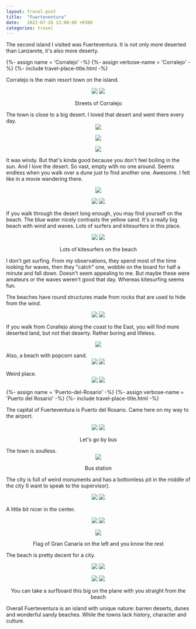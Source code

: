 ```yaml
---
layout: travel-post
title:  "Fuerteventura"
date:   2022-07-26 12:00:00 +0300
categories: travel
---
```


The second island I visited was Fuerteventura. It is not only more deserted than Lanzarote, it's also more deserty.
<center></center>

{%- assign name = 'Corralejo' -%}
{%- assign verbose-name = 'Corralejo' -%}
{%- include travel-place-title.html -%}  

Corralejo is the main resort town on the island.
<center>
    <div class="side-by-side">
        <img src="{{site.baseurl}}/assets/img/fuerteventura/1.jpg" />
        <img src="{{site.baseurl}}/assets/img/fuerteventura/2.jpg" />
    </div>
    <p class="image-label">Streets of Corralejo</p>
</center>
The town is close to a big desert. I loved that desert and went there every day.
<center>
<img src="{{site.baseurl}}/assets/img/fuerteventura/3.jpg" />
<p class="image-label">
</p>
</center>
<center>
<img src="{{site.baseurl}}/assets/img/fuerteventura/4.jpg" />
<p class="image-label">
</p>
</center>
<center>
<img src="{{site.baseurl}}/assets/img/fuerteventura/5.jpg" />
<p class="image-label">
</p>
</center>

It was windy. But that's kinda good because you don't feel boiling in the sun. And I love the desert. So vast, empty with no one around. Seems endless when you walk over a dune just to find another one. Awesome. I felt like in a movie wandering there.

<center>
<img src="{{site.baseurl}}/assets/img/fuerteventura/6.jpg" />
<p class="image-label">
</p>
</center>

<center>
    <div class="side-by-side">
        <img src="{{site.baseurl}}/assets/img/fuerteventura/9.jpg" />
        <img src="{{site.baseurl}}/assets/img/fuerteventura/10.jpg" />
    </div>
    <p class="image-label"></p>
</center>

If you walk through the desert long enough, you may find yourself on the beach. The blue water nicely contrasts the yellow sand. It's a really big beach with wind and waves. Lots of surfers and kitesurfers in this place.
<center>
    <div class="side-by-side">
        <img src="{{site.baseurl}}/assets/img/fuerteventura/7.jpg" />
        <img src="{{site.baseurl}}/assets/img/fuerteventura/8.jpg" />
    </div>
    <p class="image-label">Lots of kitesurfers on the beach</p>
</center>

I don't get surfing. From my observations, they spend most of the time looking for waves, then they "catch" one, wobble on the board for half a minute and fall down. Doesn't seem appealing to me. But maybe these were amateurs or the waves weren't good that day. Whereas kitesurfing seems fun.

The beaches have round structures made from rocks that are used to hide from the wind.
<center>
    <div class="side-by-side">
        <img src="{{site.baseurl}}/assets/img/fuerteventura/11.jpg" />
        <img src="{{site.baseurl}}/assets/img/fuerteventura/12.jpg" />
    </div>
    <p class="image-label"></p>
</center>

If you walk from Corallejo along the coast to the East, you will find more deserted land, but not that deserty. Rather boring and lifeless.
<center>
<img src="{{site.baseurl}}/assets/img/fuerteventura/13.jpg" />
<p class="image-label">
</p>
</center>
Also, a beach with popcorn sand.
<center>
    <div class="side-by-side">
        <img src="{{site.baseurl}}/assets/img/fuerteventura/14.jpg" />
        <img src="{{site.baseurl}}/assets/img/fuerteventura/15.jpg" />
    </div>
    <p class="image-label"></p>
</center>
Weird place.
<center>
    <div class="side-by-side">
        <img src="{{site.baseurl}}/assets/img/fuerteventura/16.jpg" />
        <img src="{{site.baseurl}}/assets/img/fuerteventura/17.jpg" />
    </div>
    <p class="image-label"></p>
</center>

{%- assign name = 'Puerto-del-Rosario' -%}
{%- assign verbose-name = 'Puerto del Rosario' -%}
{%- include travel-place-title.html -%}

The capital of Fuerteventura is Puerto del Rosario. Came here on my way to the airport.

<center>
    <div class="side-by-side">
        <img src="{{site.baseurl}}/assets/img/fuerteventura/18.jpg" />
        <img src="{{site.baseurl}}/assets/img/fuerteventura/19.jpg" />
    </div>
    <p class="image-label">Let's go by bus</p>
</center>
The town is soulless.
<center>
<img src="{{site.baseurl}}/assets/img/fuerteventura/20.jpg" />
<p class="image-label">
Bus station
</p>
</center>

The city is full of weird monuments and has a bottomless pit in the middle of the city (I want to speak to the supervisor).

<center>
    <div class="side-by-side">
        <img src="{{site.baseurl}}/assets/img/fuerteventura/21.jpg" />
        <img src="{{site.baseurl}}/assets/img/fuerteventura/22.jpg" />
    </div>
    <p class="image-label"></p>
</center>

A little bit nicer in the center.
<center>
    <div class="side-by-side">
        <img src="{{site.baseurl}}/assets/img/fuerteventura/23.jpg" />
        <img src="{{site.baseurl}}/assets/img/fuerteventura/24.jpg" />
    </div>
    <p class="image-label"></p>
</center>
<center>
<img src="{{site.baseurl}}/assets/img/fuerteventura/25.jpg" />
<p class="image-label">
Flag of Gran Canaria on the left and you know the rest
</p>
</center>

The beach is pretty decent for a city.
<center>
    <div class="side-by-side">
        <img src="{{site.baseurl}}/assets/img/fuerteventura/29.jpg" />
        <img src="{{site.baseurl}}/assets/img/fuerteventura/26.jpg" />
    </div>
    <p class="image-label">
    </p>
</center>

<center>
    <div class="side-by-side">
        <img src="{{site.baseurl}}/assets/img/fuerteventura/28.jpg" />
        <img src="{{site.baseurl}}/assets/img/fuerteventura/27.jpg" />
    </div>
    <p class="image-label">
    You can take a surfboard this big on the plane with you straight from the beach
    </p>
</center>

Overall Fuerteventura is an island with unique nature: barren deserts, dunes and wonderful sandy beaches. While the towns lack history, character and culture.
